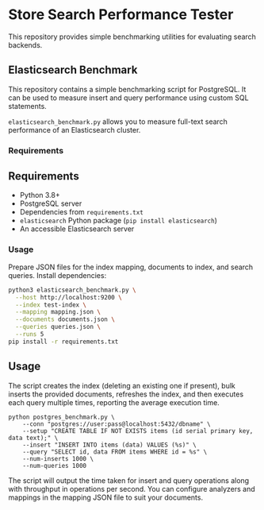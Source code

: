 # Store Search Performance Tester

This repository provides simple benchmarking utilities for evaluating search backends.

## Elasticsearch Benchmark
This repository contains a simple benchmarking script for PostgreSQL. It can be used to measure insert and query performance using custom SQL statements.

`elasticsearch_benchmark.py` allows you to measure full-text search performance of an Elasticsearch cluster.

### Requirements
## Requirements

- Python 3.8+
- PostgreSQL server
- Dependencies from `requirements.txt`
- `elasticsearch` Python package (`pip install elasticsearch`)
- An accessible Elasticsearch server

### Usage

Prepare JSON files for the index mapping, documents to index, and search queries.
Install dependencies:

```bash
python3 elasticsearch_benchmark.py \
  --host http://localhost:9200 \
  --index test-index \
  --mapping mapping.json \
  --documents documents.json \
  --queries queries.json \
  --runs 5
pip install -r requirements.txt
```

## Usage
The script creates the index (deleting an existing one if present), bulk inserts the provided documents, refreshes the index, and then executes each query multiple times, reporting the average execution time.

```
python postgres_benchmark.py \
    --conn "postgres://user:pass@localhost:5432/dbname" \
    --setup "CREATE TABLE IF NOT EXISTS items (id serial primary key, data text);" \
    --insert "INSERT INTO items (data) VALUES (%s)" \
    --query "SELECT id, data FROM items WHERE id = %s" \
    --num-inserts 1000 \
    --num-queries 1000
```

The script will output the time taken for insert and query operations along with throughput in operations per second.
You can configure analyzers and mappings in the mapping JSON file to suit your documents.
